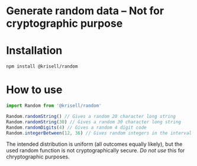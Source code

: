 # Generate random data – Not for cryptographic purpose

# Installation
```npm install @krisell/random```

# How to use
```js
import Random from '@krisell/random'

Random.randomString() // Gives a random 20 character long string
Random.randomString(30) // Gives a random 30 character long string
Random.randomDigits(4) // Gives a random 4 digit code
Random.integerBetween(12, 36) // Gives random integers in the interval [12, 36], i.e. including 12 and 36
```

The intended distribution is uniform (all outcomes equally likely), but the used random function is not cryptographically secure. *Do not use* this for chryptographic purposes.
